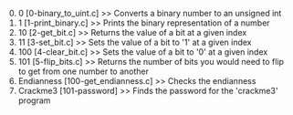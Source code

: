 0. 0 [0-binary_to_uint.c] >> Converts a binary number to an unsigned int
1. 1 [1-print_binary.c] >> Prints the binary representation of a number
2. 10 [2-get_bit.c] >> Returns the value of a bit at a given index
3. 11 [3-set_bit.c] >> Sets the value of a bit to '1' at a given index
4. 100 [4-clear_bit.c] >> Sets the value of a bit to '0' at a given index
5. 101 [5-flip_bits.c] >> Returns the number of bits you would need to flip to get from one number to another
6. Endianness [100-get_endianness.c] >> Checks the endianness
7. Crackme3 [101-password] >> Finds the password for the 'crackme3' program
